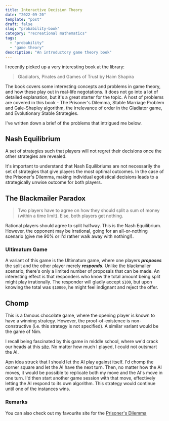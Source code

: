```yaml
---
title: Interactive Decision Theory
date: "2022-09-20"
template: "post"
draft: false
slug: "probability-book"
category: "recreational mathematics"
tags:
  - "probability"
  - "game theory"
description: "An introductory game theory book"
---
```


I recently picked up a very interesting book at the library:

> Gladiators, Pirates and Games of Trust by Haim Shapira

The book covers some interesting concepts and problems in game theory, and how these play out in real-life negotations. It does not go into a lot of detailed explanation, but it's a great starter for the topic. A host of problems are covered in this book - The Prisoner's Dilemma, Stable Marriage Problem and Gale-Shapley algorithm, the irrelevance of order in the Gladiator game, and Evolutionary Stable Strategies.

I've written down a brief of the problems that intrigued me below.

## Nash Equilibrium

A set of strategies such that players will not regret their decisions once the other strategies are revealed. 

It's important to understand that Nash Equilibriums are not necessarily the set of strategies that give players the most optimal outcomes. In the case of the Prisoner's Dilemma, making individual egotistical decisions leads to a strategically unwise outcome for both players.

## The Blackmailer Paradox

> Two players have to agree on how they should split a sum of money (within a time limit). Else, both players get nothing.

Rational players should agree to split halfway. This is the Nash Equilibrium. However, the opponent may be irrational, going for an all-or-nothing scenario (give me 90% or I'd rather walk away with nothing!). 

### Ultimatum Game

A variant of this game is the Ultimatum game, where one players ***proposes*** the split and the other player merely ***responds***. Unlike the blackmailer scenario, there's only a limited number of proposals that can be made. An interesting effect is that responders who know the total amount being split might play irrationally. The responder will gladly accept `$100`, but upon knowing the total was `$10000`, he might feel indignant and reject the offer. 

## Chomp

This is a famous chocolate game, where the opening player is known to have a winning strategy. However, the proof-of-existence is non-constructive (i.e. this strategy is not specified). A similar variant would be the game of Nim.

I recall being fascinated by this game in middle school, where we'd crack our heads at this [site](https://www.math.ucla.edu/~tom/Games/chomp.html). No matter how much I played, I could not outsmart the AI. 

Apn idea struck that I should let the AI play against itself. I'd chomp the corner square and let the AI have the next turn. Then, no matter how the AI moves, it would be possible to replicate both my move and the AI's move in one turn. I'd then start another game session with that move, effectively letting the AI respond to its own algorithm. This strategy would continue until one of the instances wins.

### Remarks

You can also check out my favourite site for the [Prisoner's Dilemma](https://ncase.me/trust/)




